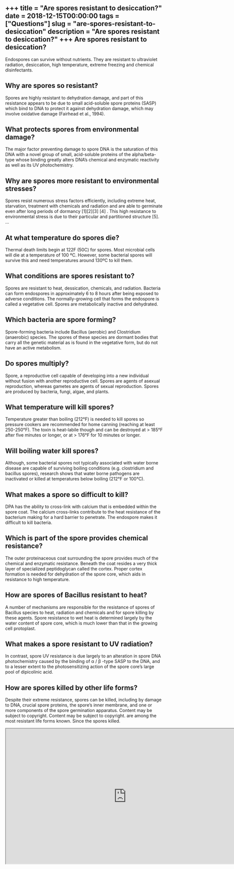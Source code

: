 +++
title = "Are spores resistant to desiccation?"
date = 2018-12-15T00:00:00
tags = ["Questions"]
slug = "are-spores-resistant-to-desiccation"
description = "Are spores resistant to desiccation?"
+++
Are spores resistant to desiccation?
------------------------------------

Endospores can survive without nutrients. They are resistant to ultraviolet radiation, desiccation, high temperature, extreme freezing and chemical disinfectants.

Why are spores so resistant?
----------------------------

Spores are highly resistant to dehydration damage, and part of this resistance appears to be due to small acid-soluble spore proteins (SASP) which bind to DNA to protect it against dehydration damage, which may involve oxidative damage (Fairhead et al., 1994).

What protects spores from environmental damage?
-----------------------------------------------

The major factor preventing damage to spore DNA is the saturation of this DNA with a novel group of small, acid-soluble proteins of the alpha/beta-type whose binding greatly alters DNA’s chemical and enzymatic reactivity as well as its UV photochemistry.

Why are spores more resistant to environmental stresses?
--------------------------------------------------------

Spores resist numerous stress factors efficiently, including extreme heat, starvation, treatment with chemicals and radiation and are able to germinate even after long periods of dormancy \[1\]\[2\]\[3\] \[4\] . This high resistance to environmental stress is due to their particular and partitioned structure \[5\]. …

At what temperature do spores die?
----------------------------------

Thermal death limits begin at 122F (50C) for spores. Most microbial cells will die at a temperature of 100 ºC. However, some bacterial spores will survive this and need temperatures around 130ºC to kill them.

What conditions are spores resistant to?
----------------------------------------

Spores are resistant to heat, dessication, chemicals, and radiation. Bacteria can form endospores in approximately 6 to 8 hours after being exposed to adverse conditions. The normally-growing cell that forms the endospore is called a vegetative cell. Spores are metabolically inactive and dehydrated.

Which bacteria are spore forming?
---------------------------------

Spore-forming bacteria include Bacillus (aerobic) and Clostridium (anaerobic) species. The spores of these species are dormant bodies that carry all the genetic material as is found in the vegetative form, but do not have an active metabolism.

Do spores multiply?
-------------------

Spore, a reproductive cell capable of developing into a new individual without fusion with another reproductive cell. Spores are agents of asexual reproduction, whereas gametes are agents of sexual reproduction. Spores are produced by bacteria, fungi, algae, and plants.

What temperature will kill spores?
----------------------------------

Temperature greater than boiling (212°F) is needed to kill spores so pressure cookers are recommended for home canning (reaching at least 250-250°F). The toxin is heat-labile though and can be destroyed at &gt; 185°F after five minutes or longer, or at &gt; 176°F for 10 minutes or longer.

Will boiling water kill spores?
-------------------------------

Although, some bacterial spores not typically associated with water borne disease are capable of surviving boiling conditions (e.g. clostridium and bacillus spores), research shows that water borne pathogens are inactivated or killed at temperatures below boiling (212°F or 100°C).

What makes a spore so difficult to kill?
----------------------------------------

DPA has the ability to cross-link with calcium that is embedded within the spore coat. The calcium cross-links contribute to the heat resistance of the bacterium making for a hard barrier to penetrate. The endospore makes it difficult to kill bacteria.

Which is part of the spore provides chemical resistance?
--------------------------------------------------------

The outer proteinaceous coat surrounding the spore provides much of the chemical and enzymatic resistance. Beneath the coat resides a very thick layer of specialized peptidoglycan called the cortex. Proper cortex formation is needed for dehydration of the spore core, which aids in resistance to high temperature.

How are spores of Bacillus resistant to heat?
---------------------------------------------

A number of mechanisms are responsible for the resistance of spores of Bacillus species to heat, radiation and chemicals and for spore killing by these agents. Spore resistance to wet heat is determined largely by the water content of spore core, which is much lower than that in the growing cell protoplast.

What makes a spore resistant to UV radiation?
---------------------------------------------

In contrast, spore UV resistance is due largely to an alteration in spore DNA photochemistry caused by the binding of α / β -type SASP to the DNA, and to a lesser extent to the photosensitizing action of the spore core’s large pool of dipicolinic acid.

How are spores killed by other life forms?
------------------------------------------

Despite their extreme resistance, spores can be killed, including by damage to DNA, crucial spore proteins, the spore’s inner membrane, and one or more components of the spore germination apparatus. Content may be subject to copyright. Content may be subject to copyright. are among the most resistant life forms known. Since the spores killed.

<iframe allow="accelerometer; autoplay; clipboard-write; encrypted-media; gyroscope; picture-in-picture" allowfullscreen="" class="__youtube_prefs__  epyt-is-override  no-lazyload" data-no-lazy="1" data-origheight="433" data-origwidth="770" data-skipgform_ajax_framebjll="" height="433" id="_ytid_27563" loading="lazy" src="https://www.youtube.com/embed/GwqPEIys36E?enablejsapi=1&autoplay=0&cc_load_policy=0&cc_lang_pref=&iv_load_policy=1&loop=0&modestbranding=0&rel=1&fs=1&playsinline=0&autohide=2&theme=dark&color=red&controls=1&" title="YouTube player" width="770"></iframe>